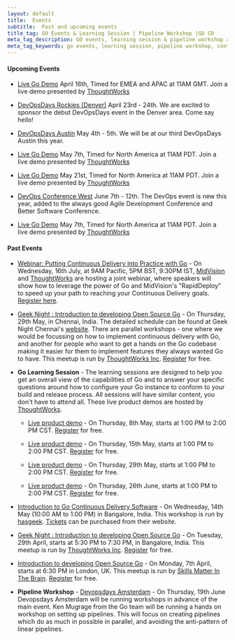 ```yaml
---
layout: default
title:  Events
subtitle:  Past and upcoming events
title_tag: GO Events & Learning Session | Pipeline Workshop |GO CD
meta_tag_description: GO events, learning session & pipeline workshop are designed to help contributors get an overall view of the capabilities of Go and release process
meta_tag_keywords: go events, learning session, pipeline workshop, continuous delivery, open source, go
---
```


#### Upcoming Events

- <a href="http://info.thoughtworks.com/go-wb-registration-page-16-april.html">Live Go Demo</a> April 16th, Timed for EMEA and APAC at 11AM GMT. Join a live demo presented by <a href="http://www.thoughtworks.com/go">ThoughtWorks</a>

- <a href="http://www.devopsdays.org/events/2015-denver/">DevOpsDays Rockies (Denver)</a> April 23rd - 24th. We are excited to sponsor the debut DevOpsDays event in the Denver area. Come say hello!

- <a href="http://www.devopsdays.org/events/2015-austin/">DevOpsDays Austin</a> May 4th - 5th. We will be at our third DevOpsDays Austin this year.

- <a href="http://info.thoughtworks.com/go-wb-registration-page-07-may.html">Live Go Demo</a> May 7th, Timed for North America at 11AM PDT. Join a live demo presented by <a href="http://www.thoughtworks.com/go">ThoughtWorks</a>

- <a href="http://info.thoughtworks.com/go-wb-registration-page-21-may.html">Live Go Demo</a> May 21st, Timed for North America at 11AM PDT. Join a live demo presented by <a href="http://www.thoughtworks.com/go">ThoughtWorks</a>

- <a href="http://devopswest.techwell.com/">DevOps Conference West</a> June 7th - 12th. The DevOps event is new this year, added to the always good Agile Development Conference and Better Software Conference.

- <a href="http://info.thoughtworks.com/go-wb-registration-page-07-may.html">Live Go Demo</a> May 7th, Timed for North America at 11AM PDT. Join a live demo presented by <a href="http://www.thoughtworks.com/go">ThoughtWorks</a>


#### Past Events

- <a href="http://www.midvision.com/putting-continuous-delivery-into-practice-with-go-webinar">Webinar: Putting Continuous Delivery into Practice with Go</a> - On Wednesday, 16th July, at 9AM Pacific, 5PM BST, 9:30PM IST, <a href="http://www.midvision.com/">MidVision</a> and <a href="http://www.thoughtworks.com/">ThoughtWorks</a> are hosting a joint webinar, where speakers will show how to leverage the power of Go and MidVision's "RapidDeploy" to speed up your path to reaching your Continuous Delivery goals. <a href="http://www.midvision.com/putting-continuous-delivery-into-practice-with-go-webinar">Register here</a>.

- <a href="http://info.thoughtworks.com/registration-page-geek-night-chennai-29-may-2014.html">Geek Night : Introduction to developing Open Source Go</a> - On Thursday, 29th May, in Chennai, India. The detailed schedule can be found at Geek Night Chennai's <a href="http://twchennai.github.io/geeknight">website</a>. There are parallel workshops - one where we would be focussing on how to implement continuous delivery with Go, and another for people who want to get a hands on the Go codebase making it easier for them to implement features they always wanted Go to have. This meetup is run by <a href="http://www.thoughtworks.com">ThoughtWorks Inc</a>. <a href="http://info.thoughtworks.com/registration-page-geek-night-chennai-29-may-2014.html">Register</a> for free.

- __Go Learning Session__ - The learning sessions are designed to help you get an overall view of the capabilities of Go and to answer your specific questions around how to configure your Go instance to conform to your build and release process. All sessions will have similar content, you don't have to attend all. These live product demos are hosted by <a href="http://thoughtworks.com">ThoughtWorks</a>.

	- <a href="http://info.thoughtworks.com/wb-go-us-05-08.html">Live product demo</a> - On Thursday, 8th May, starts at 1:00 PM to 2:00 PM CST. <a href="http://info.thoughtworks.com/wb-go-us-05-08.html">Register</a> for free.

	- <a href="http://info.thoughtworks.com/wb-go-us-05-15.html">Live product demo</a> - On Thursday, 15th May, starts at 1:00 PM to 2:00 PM CST.  <a href="http://info.thoughtworks.com/wb-go-us-05-15.html">Register</a> for free.

	- <a href="info.thoughtworks.com/wb-go-us-05-29.html">Live product demo</a> - On Thursday, 29th May, starts at 1:00 PM to 2:00 PM CST.  <a href="http://info.thoughtworks.com/wb-go-us-05-29.html">Register</a> for free.
	
	- <a href="http://info.thoughtworks.com/wb-go-us-06-26.html">Live product demo</a> - On Thursday, 26th June, starts at 1:00 PM to 2:00 PM CST.  <a href="http://info.thoughtworks.com/wb-go-us-06-26.html">Register</a> for free.  


- <a href="https://rootconf.in/2014/workshops#1120-introduction-to-go-continuous-delivery-software">Introduction to Go Continuous Delivery Software</a> - On Wednesday, 14th May (10:00 AM to 1:00 PM) in Bangalore, India. This workshop is run by <a href="https://rootconf.in/2014/about">hasgeek</a>. <a href="https://rootconf.in/2014/#tickets">Tickets</a> can be purchased from their website. 

- <a href="http://info.thoughtworks.com/geeknight-bangalore-29apr14-registration.html">Geek Night : Introduction to developing Open Source Go</a> - On Tuesday, 29th April, starts at 5:30 PM to 7:30 PM, in Bangalore, India. This meetup is run by <a href="http://www.thoughtworks.com">ThoughtWorks Inc</a>. <a href="http://info.thoughtworks.com/geeknight-bangalore-29apr14-registration.html">Register</a> for free. 

- <a href="https://skillsmatter.com/meetups/6303-introduction-to-developing-open-source-go">Introduction to developing Open Source Go</a> - On Monday, 7th April, starts at 6:30 PM in London, UK. This meetup is run by <a href="https://skillsmatter.com/groups/500-in-the-brain">Skills Matter In The Brain</a>.  <a href="https://skillsmatter.com/meetups/6303-introduction-to-developing-open-source-go">Register</a> for free. 


- __Pipeline Workshop__ - <a href="http://devopsdays.org/events/2014-amsterdam/">Devopsdays Amsterdam</a> - On Thursday, 19th June Devopsdays Amsterdam will be running workshops in advance of the main event. Ken Mugrage from the Go team will be running a hands on workshop on setting up pipelines. This will focus on creating pipelines which do as much in possible in parallel, and avoiding the anti-pattern of linear pipelines.
